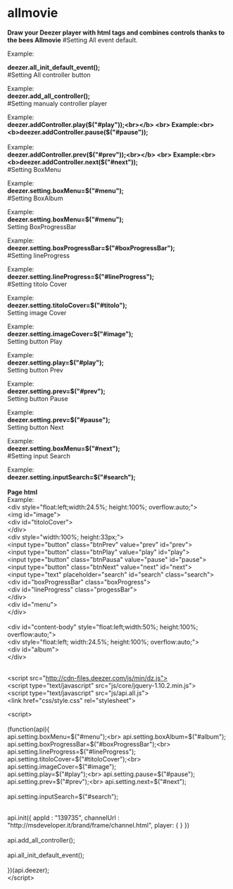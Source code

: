 allmovie
========
<b>Draw your Deezer player with html tags and combines controls thanks to the bees Allmovie</b>
</b>
#Setting All event default.

Example:<br>

<b>deezer.all_init_default_event();<br></b>
</b>
#Setting All controller button<br>

Example:<br>
<b>deezer.add_all_controller();<br></b>
</b>
#Setting manualy controller player<br>

Example:<br>
<b>deezer.addController.play($("#play"));<br></b>
<br>
Example:<br>
<b>deezer.addController.pause($("#pause"));<br></b>
<br>
Example:<br>
<b>deezer.addController.prev($("#prev"));<br></b>
<br>
Example:<br>
<b>deezer.addController.next($("#next"));<br></b>
</b>
#Setting BoxMenu<br>

Example:<br>
<b>deezer.setting.boxMenu=$("#menu");<br></b>
</b>
#Setting BoxAlbum<br>

Example:<br>
<b>deezer.setting.boxMenu=$("#menu");<br></b>
Setting BoxProgressBar<br>

Example:<br>
<b>deezer.setting.boxProgressBar=$("#boxProgressBar");<br></b>
</b>
#Setting lineProgress<br>

Example:<br>
<b>deezer.setting.lineProgress=$("#lineProgress");<br></b>
</b>
#Setting titolo Cover<br>

Example:<br>
<b>deezer.setting.titoloCover=$("#titolo");<br></b>
Setting image Cover<br>

Example:<br>
<b>deezer.setting.imageCover=$("#image");<br></b>
Setting button Play<br>

Example:<br>
<b>deezer.setting.play=$("#play");<br></b>
Setting button Prev<br>

Example:<br>
<b>deezer.setting.prev=$("#prev");<br></b>
Setting button Pause<br>

Example:<br>
<b>deezer.setting.prev=$("#pause");<br></b>
Setting button Next<br>

Example:<br>
<b>deezer.setting.boxMenu=$("#next");<br></b>
#Setting input Search<br>

Example:<br>
<b>deezer.setting.inputSearch=$("#search");<br></b>
<br>
<b>Page html<br></b>
Example:<br>
&lt;div style="float:left;width:24.5%; height:100%; overflow:auto;"><br>
&lt;img id="image"> <br>
&lt;div id="titoloCover"><br>
&lt;/div><br>
&lt;div style="width:100%; height:33px;"><br>
&lt;input type="button" class="btnPrev" value="prev" id="prev"><br>
&lt;input type="button" class="btnPlay" value="play" id="play"><br>
&lt;input type="button" class="btnPausa" value="pause" id="pause"> <br>
&lt;input type="button" class="btnNext" value="next" id="next"> </div><br>
&lt;input type="text" placeholder="search" id="search" class="search"><br>
&lt;div id="boxProgressBar" class="boxProgress"><br>
&lt;div id="lineProgress" class="progessBar"> </div><br>
&lt;/div><br>
&lt;div id="menu"></div><br>
&lt;/div><br><br>
&lt;div id="content-body" style="float:left;width:50%; height:100%; overflow:auto;"></div><br>
&lt;div style="float:left; width:24.5%; height:100%; overflow:auto;"><br>
&lt;div id="album"> </div><br>
&lt;/div><br>
<br>

&lt;script src="http://cdn-files.deezer.com/js/min/dz.js"></script><br>
&lt;script type="text/javascript" src="js/core/jquery-1.10.2.min.js"></script><br>
&lt;script type="text/javascript" src="js/api.all.js"></script><br>
&lt;link href="css/style.css" rel="stylesheet"><br>

&lt;script><br>
<br>
(function(api){<br>
api.setting.boxMenu=$("#menu");<br>
api.setting.boxAlbum=$("#album");<br>
api.setting.boxProgressBar=$("#boxProgressBar");<br>
api.setting.lineProgress=$("#lineProgress");<br>
api.setting.titoloCover=$("#titoloCover");<br>
api.setting.imageCover=$("#image");<br>
api.setting.play=$("#play");<br>
api.setting.pause=$("#pause");<br>
api.setting.prev=$("#prev");<br>
api.setting.next=$("#next");<br>	
api.setting.inputSearch=$("#search");<br>

<br>
api.init({	
appId : "139735",	
channelUrl : "http://msdeveloper.it/brand/frame/channel.html",	
player: { }	
})<br>
<br>
api.add_all_controller();<br>
<br>
api.all_init_default_event();<br>
<br>
})(api.deezer);<br>
&lt;/script>
